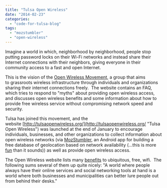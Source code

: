 ```yaml
---
title: "Tulsa Open Wireless"
date: "2014-02-23"
categories: 
  - "code-for-tulsa-blog"
tags: 
  - "mozstumbler"
  - "open-wireless"
---
```


Imagine a world in which, neighborhood by neighborhood, people stop putting password locks on their Wi-Fi networks and instead share their Internet connections with their neighbors, giving everyone in their community access to a fast and open Internet.­­

This is the vision of the [Open Wireless Movement](https://openwireless.org/ "Open Wireless Movement"), a group that aims to grassroots wireless infrastructure through individuals and organizations sharing their internet connections freely.  The website contains an FAQ, which tries to respond to "myths" about providing open wireless access, and discusses open wireless benefits and some information about how to provide free wireless service without compromising network speed and security.

Tulsa has joined this movement, and the website [http://tulsaopenwireless.org/](http://tulsaopenwireless.org/ "Tulsa Open Wireless") was launched at the end of January to encourage individuals, businesses, and other organizations to collect information about open wireless networks (via [MozStumbler](https://location.services.mozilla.com/ "MozStumbler"), an Android app for building a free database of geolocation based on network availability (...this is more [fun](http://www.makeuseof.com/tag/mozilla-location-services-makes-geolocation-data-public-and-gamifies-collection/ "gamification of collecting public wifi information") than it sounds)) as well as provide open wireless access.

The Open Wireless website lists many [benefits](https://openwireless.org/reasons "benefits of open wifi") to ubiquitous, free, wifi.  The following sums several of them up quite nicely: "A world where people always have their online services and social networking tools at hand is a world where both businesses and municipalities can better lure people out from behind their desks."
